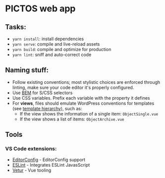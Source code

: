 # PICTOS web app

## Tasks:

* `yarn install`: install dependencies
* `yarn serve`: compile and live-reload assets
* `yarn build`: compile and optimize for production
* `yarn lint`: sniff and auto-correct code

## Naming stuff:

* Follow existing conventions; most stylistic choices are enforced through linting, make sure your code editor it's properly configured.
* Use [BEM](http://getbem.com/) for S/CSS selectors
* Use CSS variables. Prefix each variable with the property it defines
* For **views**, files should emulate WordPress conventions for templates (see [template hierarchy](https://wphierarchy.com/)), such as:
  + If the view shows the information of a single item: `ObjectSingle.vue`
  + If the view shows a list of items: `ObjectArchive.vue`

## Tools

### VS Code extensions:

* [EditorConfig](https://marketplace.visualstudio.com/items?itemName=EditorConfig.EditorConfig) - EditorConfig support
* [ESLint](https://marketplace.visualstudio.com/items?itemName=dbaeumer.vscode-eslint) - Integrates ESLint JavasScript
* [Vetur](https://marketplace.visualstudio.com/items?itemName=octref.vetur) - Vue tooling
